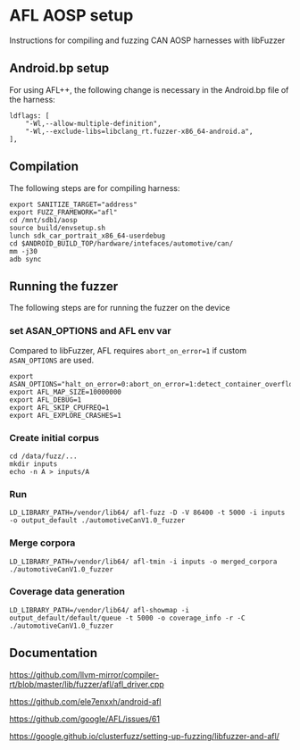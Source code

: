 # AFL AOSP setup

Instructions for compiling and fuzzing CAN AOSP harnesses with libFuzzer


## Android.bp setup

For using AFL++, the following change is necessary in the Android.bp file of the harness:
```
ldflags: [
    "-Wl,--allow-multiple-definition",
    "-Wl,--exclude-libs=libclang_rt.fuzzer-x86_64-android.a",
],
```
## Compilation

The following steps are for compiling harness:

```
export SANITIZE_TARGET="address"
export FUZZ_FRAMEWORK="afl"
cd /mnt/sdb1/aosp
source build/envsetup.sh
lunch sdk_car_portrait_x86_64-userdebug
cd $ANDROID_BUILD_TOP/hardware/intefaces/automotive/can/
mm -j30
adb sync
```



## Running the fuzzer

The following steps are for running the fuzzer on the device

### set ASAN_OPTIONS and AFL env var
Compared to libFuzzer, AFL requires `abort_on_error=1` if custom `ASAN_OPTIONS` are used.

```
export ASAN_OPTIONS="halt_on_error=0:abort_on_error=1:detect_container_overflow=0:coverage=1:coverage_counters=1:verbosity=1"
export AFL_MAP_SIZE=10000000 
export AFL_DEBUG=1
export AFL_SKIP_CPUFREQ=1 
export AFL_EXPLORE_CRASHES=1
```

### Create initial corpus

```
cd /data/fuzz/...
mkdir inputs
echo -n A > inputs/A
```

### Run
```
LD_LIBRARY_PATH=/vendor/lib64/ afl-fuzz -D -V 86400 -t 5000 -i inputs -o output_default ./automotiveCanV1.0_fuzzer
```

### Merge corpora
```
LD_LIBRARY_PATH=/vendor/lib64/ afl-tmin -i inputs -o merged_corpora ./automotiveCanV1.0_fuzzer
```

### Coverage data generation
```
LD_LIBRARY_PATH=/vendor/lib64/ afl-showmap -i output_default/default/queue -t 5000 -o coverage_info -r -C ./automotiveCanV1.0_fuzzer
```
## Documentation
https://github.com/llvm-mirror/compiler-rt/blob/master/lib/fuzzer/afl/afl_driver.cpp

https://github.com/ele7enxxh/android-afl

https://github.com/google/AFL/issues/61

https://google.github.io/clusterfuzz/setting-up-fuzzing/libfuzzer-and-afl/

